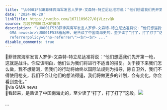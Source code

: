 ```yaml
---
title: "\U0001F53B菲律宾海军发言人罗伊-文森特-特立尼达准将说：“他们想逼我们先开第一枪，这就是战斗。你应该明白，他们认为我们将进行不适当的报复。关于接下来我们怎么做..."
date: '2024-06-20'
linkTitle: https://weibo.com/1671109627/OjVLzzvQk
source: 包容万物恒河水的微博
description: "\U0001F53B菲律宾海军发言人罗伊-文森特-特立尼达准将说：“他们想逼我们先开第一枪，这就是战斗。你应该明白，他们认为我们将进行不适当的报复。关于接下来我们怎么做，我不想猜测，但我们的行动将始终以国际法规则为指导，除自卫外，我们不得使用枪支，我们不会让他们的想法得逞，我们将做更多的计划，会有变化，你会看到变化。”<br>\U0001F53Bvia
  GMA news<br>\U0001F53B看起来，是熟读了中国南海史的，至少读了“打了，打了打了”这段。<img style=\"\" src=\"https://tvax3.sinaimg.cn/large/639b1bfbly1hqwaopju8hj20ow0vi4fq.jpg\"
  referrerpolicy=\"no-referrer\"><br><br> ..."
disable_comments: true
---
```

🔻菲律宾海军发言人罗伊-文森特-特立尼达准将说：“他们想逼我们先开第一枪，这就是战斗。你应该明白，他们认为我们将进行不适当的报复。关于接下来我们怎么做，我不想猜测，但我们的行动将始终以国际法规则为指导，除自卫外，我们不得使用枪支，我们不会让他们的想法得逞，我们将做更多的计划，会有变化，你会看到变化。”<br>🔻via GMA news<br>🔻看起来，是熟读了中国南海史的，至少读了“打了，打了打了”这段。<img style="" src="https://tvax3.sinaimg.cn/large/639b1bfbly1hqwaopju8hj20ow0vi4fq.jpg" referrerpolicy="no-referrer"><br><br> ...